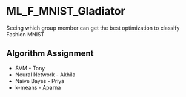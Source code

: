 # ML_F_MNIST_Gladiator
Seeing which group member can get the best optimization to classify Fashion MNIST

## Algorithm Assignment

+ SVM - Tony
+ Neural Network - Akhila 
+ Naive Bayes - Priya 
+ k-means - Aparna


